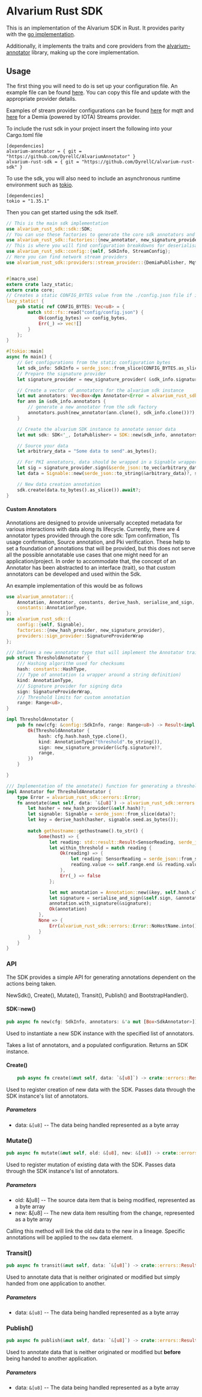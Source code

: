 # Alvarium Rust SDK

This is an implementation of the Alvarium SDK in Rust. It provides parity with the 
[go implementation](https://github.com/project-alvarium/alvarium-sdk-go).


Additionally, it implements the traits and core providers from the 
[alvarium-annotator](https://github.com/project-alvarium/alvarium-annotator) library, 
making up the core implementation.


## Usage
The first thing you will need to do is set up your configuration file. An example file can be
found [here](resources/test_config.json). You can copy this file and update with the appropriate
provider details. 

Examples of stream provider configurations can be found [here](resources/mqtt_stream_config.json) 
for mqtt and [here](resources/demia_streams_config.json) for a Demia (powered by IOTA) Streams provider.


To include the rust sdk in your project insert the following into your Cargo.toml file

```
[dependencies]
alvarium-annotator = { git = "https://github.com/DyrellC/AlvariumAnnotator" }
alvarium-rust-sdk = { git = "https://github.com/DyrellC/alvarium-rust-sdk" }
```

To use the sdk, you will also need to include an asynchronous runtime environment such as 
[tokio](https://github.com/tokio-rs/tokio). 

```
[dependencies]
tokio = "1.35.1"
```

Then you can get started using the sdk itself. 

```rust
// This is the main sdk implementation
use alvarium_rust_sdk::sdk::SDK; 
// You can use these factories to generate the core sdk annotators and signature providers
use alvarium_rust_sdk::factories::{new_annotator, new_signature_provider}; 
// This is where you will find configuration breakdowns for deserialisation
use alvarium_rust_sdk::config::{self, SdkInfo, StreamConfig};
// Here you can find network stream providers
use alvarium_rust_sdk::providers::stream_provider::{DemiaPublisher, MqttPublisher};


#[macro_use]
extern crate lazy_static;
extern crate core;
// Creates a static CONFIG_BYTES value from the ./config.json file if it exists
lazy_static! {
    pub static ref CONFIG_BYTES: Vec<u8> = {
        match std::fs::read("config/config.json") {
            Ok(config_bytes) => config_bytes,
            Err(_) => vec![]
        }
    };
}

#[tokio::main]
async fn main() {
    // Get configurations from the static configuration bytes
    let sdk_info: SdkInfo = serde_json::from_slice(CONFIG_BYTES.as_slice())?;
    // Prepare the signature provider
    let signature_provider = new_signature_provider( &sdk_info.signature)?;

    // Create a vector of annotators for the alvarium sdk instance
    let mut annotators: Vec<Box<dyn Annotator<Error = alvarium_rust_sdk::errors::Error> + '_>> = Vec::new();
    for ann in &sdk_info.annotators {
        // generate a new annotator from the sdk factory
        annotators.push(new_annotator(ann.clone(), sdk_info.clone())?);
    }

    // Create the alvarium SDK instance to annotate sensor data
    let mut sdk: SDK<'_, IotaPublisher> = SDK::new(sdk_info, annotators.as_mut_slice()).await?;

    // Source your data 
    let arbitrary_data = "Some data to send".as_bytes();

    // For PKI annotators, data should be wrapped in a Signable wrapper
    let sig = signature_provider.sign(&serde_json::to_vec(arbitrary_data)?)?;
    let data = Signable::new(serde_json::to_string(&arbitrary_data)?, sig);

    // New data creation annotation
    sdk.create(data.to_bytes().as_slice()).await?;
}
```



#### Custom Annotators 
Annotations are designed to provide universally accepted metadata for various interactions with data
along its lifecycle. Currently, there are 4 annotator types provided through the core sdk: 
Tpm confirmation, Tls usage confirmation, Source annotation, and Pki verification. These help to set a 
foundation of annotations that will be provided, but this does not serve all the possible annotatable 
use cases that one might need for an application/project. In order to accommodate that, the concept of an 
Annotator has been abstracted to an interface (trait), so that custom annotators can be developed and used 
within the Sdk.

An example implementation of this would be as follows 

```rust
use alvarium_annotator::{
    Annotation, Annotator, constants, derive_hash, serialise_and_sign,
    constants::AnnotationType,
};
use alvarium_rust_sdk::{
    config::{self, Signable}, 
    factories::{new_hash_provider, new_signature_provider}, 
    providers::sign_provider::SignatureProviderWrap
};

/// Defines a new annotator type that will implement the Annotator trait
pub struct ThresholdAnnotator {
    /// Hashing algorithm used for checksums
    hash: constants::HashType,
    /// Type of annotation (a wrapper around a string definition)
    kind: AnnotationType,
    /// Signature provider for signing data
    sign: SignatureProviderWrap,
    /// Threshold limits for custom annotation
    range: Range<u8>,
}

impl ThresholdAnnotator {
    pub fn new(cfg: &config::SdkInfo, range: Range<u8>) -> Result<impl Annotator<Error = alvarium_rust_sdk::errors::Error>> {
        Ok(ThresholdAnnotator {
            hash: cfg.hash.hash_type.clone(),
            kind: AnnotationType("threshold".to_string()),
            sign: new_signature_provider(&cfg.signature)?,
            range,
        })
    }

}

/// Implementation of the annotate() function for generating a threshold Annotation
impl Annotator for ThresholdAnnotator {
    type Error = alvarium_rust_sdk::errors::Error;
    fn annotate(&mut self, data: `&[u8]`) -> alvarium_rust_sdk::errors::Result<Annotation> {
        let hasher = new_hash_provider(&self.hash)?;
        let signable: Signable = serde_json::from_slice(data)?;
        let key = derive_hash(hasher, signable.seed.as_bytes());
        
        match gethostname::gethostname().to_str() {
            Some(host) => {
                let reading: std::result::Result<SensorReading, serde_json::Error> = serde_json::from_slice(data);
                let within_threshold = match reading {
                    Ok(reading) => {
                        let reading: SensorReading = serde_json::from_str(&signable.seed).unwrap();
                        reading.value <= self.range.end && reading.value >= self.range.start
                    },
                    Err(_) => false
                };

                let mut annotation = Annotation::new(&key, self.hash.clone(), host, self.kind.clone(), within_threshold);
                let signature = serialise_and_sign(&self.sign, &annotation)?;
                annotation.with_signature(&signature);
                Ok(annotation)
            },
            None => {
                Err(alvarium_rust_sdk::errors::Error::NoHostName.into())
            }
        }
    }
}
```


### API
The SDK provides a simple API for generating annotations dependent on the actions being taken.

NewSdk(), Create(), Mutate(), Transit(), Publish() and BootstrapHandler().

#### SDK::new()

```rust
pub async fn new(cfg: SdkInfo, annotators: &'a mut [Box<SdkAnnotator>]) -> crate::errors::Result<SDK<'a, Pub>>
```

Used to instantiate a new SDK instance with the specified list of annotators.

Takes a list of annotators, and a populated configuration. Returns an SDK instance.

#### Create()

```rust
    pub async fn create(&mut self, data: `&[u8]`) -> crate::errors::Result<()> 
```

Used to register creation of new data with the SDK. Passes data through the SDK instance's list of annotators.

##### Parameters
- data: `&[u8]` -- The data being handled represented as a byte array


### Mutate()

```rust
pub async fn mutate(&mut self, old: &[u8], new: &[u8]) -> crate::errors::Result<()> 
```

Used to register mutation of existing data with the SDK. Passes data through the SDK instance's list of annotators.

##### Parameters
- old: &[u8] -- The source data item that is being modified, represented as a byte array
- new: &[u8] -- The new data item resulting from the change, represented as a byte array

Calling this method will link the old data to the new in a lineage. Specific annotations will be applied to the `new` data element.

### Transit()

```rust
pub async fn transit(&mut self, data: `&[u8]`) -> crate::errors::Result<()>
```

Used to annotate data that is neither originated or modified but simply handed from one application to another.

##### Parameters
- data: `&[u8]` -- The data being handled represented as a byte array


### Publish()

```rust
pub async fn publish(&mut self, data: `&[u8]`) -> crate::errors::Result<()>
```

Used to annotate data that is neither originated or modified but **before** being handed to another application.

##### Parameters
- data: `&[u8]` -- The data being handled represented as a byte array
